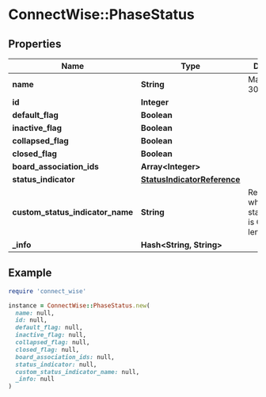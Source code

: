 # ConnectWise::PhaseStatus

## Properties

| Name | Type | Description | Notes |
| ---- | ---- | ----------- | ----- |
| **name** | **String** |  Max length: 30; |  |
| **id** | **Integer** |  | [optional] |
| **default_flag** | **Boolean** |  | [optional] |
| **inactive_flag** | **Boolean** |  | [optional] |
| **collapsed_flag** | **Boolean** |  | [optional] |
| **closed_flag** | **Boolean** |  | [optional] |
| **board_association_ids** | **Array&lt;Integer&gt;** |  | [optional] |
| **status_indicator** | [**StatusIndicatorReference**](StatusIndicatorReference.md) |  | [optional] |
| **custom_status_indicator_name** | **String** | Required when statusIndicator is Custom Max length: 30; | [optional] |
| **_info** | **Hash&lt;String, String&gt;** |  | [optional] |

## Example

```ruby
require 'connect_wise'

instance = ConnectWise::PhaseStatus.new(
  name: null,
  id: null,
  default_flag: null,
  inactive_flag: null,
  collapsed_flag: null,
  closed_flag: null,
  board_association_ids: null,
  status_indicator: null,
  custom_status_indicator_name: null,
  _info: null
)
```

